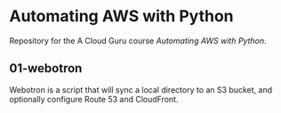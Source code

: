 # Automating AWS with Python
Repository for the A Cloud Guru course *Automating AWS with Python*.

## 01-webotron

Webotron is a script that will sync a local directory to an S3 bucket, and optionally configure Route 53 and CloudFront.
